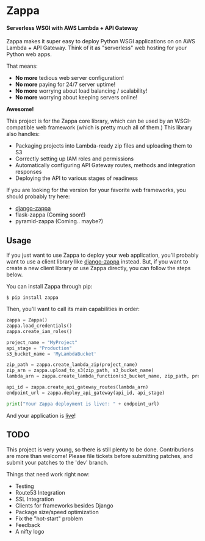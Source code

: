 # Zappa
#### Serverless WSGI with AWS Lambda + API Gateway

Zappa makes it super easy to deploy Python WSGI applications on on AWS Lambda + API Gateway. Think of it as "serverless" web hosting for your Python web apps.

That means:

* **No more** tedious web server configuration!
* **No more** paying for 24/7 server uptime!
* **No more** worrying about load balancing / scalability!
* **No more** worrying about keeping servers online!

__Awesome!__

This project is for the Zappa core library, which can be used by an WSGI-compatible web framework (which is pretty much all of them.) This library also handles:

* Packaging projects into Lambda-ready zip files and uploading them to S3
* Correctly setting up IAM roles and permissions
* Automatically configuring API Gateway routes, methods and integration responses
* Deploying the API to various stages of readiness

If you are looking for the version for your favorite web frameworks, you should probably try here:

* [django-zappa](https://github.com/Miserlou/django-zappa)
* flask-zappa (Coming soon!)
* pyramid-zappa (Coming.. maybe?)

## Usage

If you just want to use Zappa to deploy your web application, you'll probably want to use a client library like [django-zappa](https://github.com/Miserlou/django-zappa) instead. But, if you want to create a new client library or use Zappa directly, you can follow the steps below.

You can install Zappa through pip:

    $ pip install zappa

Then, you'll want to call its main capabilities in order:

```python
zappa = Zappa()
zappa.load_credentials()
zappa.create_iam_roles()

project_name = "MyProject"
api_stage = "Production"
s3_bucket_name = 'MyLambdaBucket'

zip_path = zappa.create_lambda_zip(project_name)
zip_arn = zappa.upload_to_s3(zip_path, s3_bucket_name)
lambda_arn = zappa.create_lambda_function(s3_bucket_name, zip_path, project_name, 'runme.lambda_handler')

api_id = zappa.create_api_gateway_routes(lambda_arn)
endpoint_url = zappa.deploy_api_gateway(api_id, api_stage)

print("Your Zappa deployment is live!: " + endpoint_url)
```

And your application is [live](https://7k6anj0k99.execute-api.us-east-1.amazonaws.com/prod)!

## TODO

This project is very young, so there is still plenty to be done. Contributions are more than welcome! Please file tickets before submitting patches, and submit your patches to the 'dev' branch.

Things that need work right now:

* Testing
* Route53 Integration
* SSL Integration
* Clients for frameworks besides Django
* Package size/speed optimization
* Fix the "hot-start" problem
* Feedback
* A nifty logo
